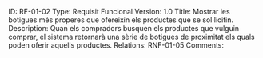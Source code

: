 ID: RF-01-02
Type: Requisit Funcional
Version: 1.0
Title: Mostrar les botigues més properes que ofereixin els productes que se sol·licitin.
Description: Quan els compradors busquen els productes que vulguin comprar, el sistema retornarà una sèrie de botigues de proximitat els quals poden oferir aquells productes.
Relations: RNF-01-05
Comments:
